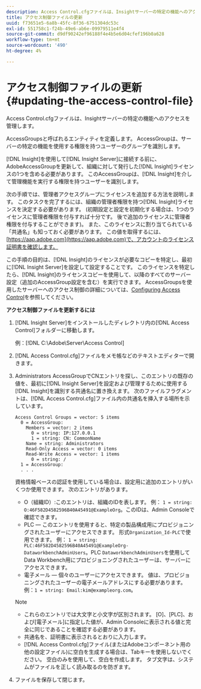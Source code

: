 ```yaml
---
description: Access Control.cfgファイルは、Insightサーバーの特定の機能へのアクセスを管理します。
title: アクセス制御ファイルの更新
uuid: f73651e5-6a8b-45fc-8f36-6751304dc53c
exl-id: 551758c1-f24b-49e6-ab6e-09979511e4f4
source-git-commit: d9df90242ef96188f4e4b5e6d04cfef196b0a628
workflow-type: tm+mt
source-wordcount: '490'
ht-degree: 4%

---
```


# アクセス制御ファイルの更新{#updating-the-access-control-file}

Access Control.cfgファイルは、Insightサーバーの特定の機能へのアクセスを管理します。

AccessGroupsと呼ばれるエンティティを定義します。 AccessGroupは、サーバーの特定の機能を使用する権限を持つユーザーのグループを識別します。

[!DNL Insight]を使用して[!DNL Insight Server]に接続する前に、AdobeAccessGroupを更新して、組織に対して発行した[!DNL Insight]ライセンスの1つを含める必要があります。 このAccessGroupは、[!DNL Insight]を介して管理機能を実行する権限を持つユーザーを識別します。

次の手順では、管理者アクセスグループにライセンスを追加する方法を説明します。 このタスクを完了するには、組織の管理者権限を持つ[!DNL Insight]ライセンスを決定する必要があります。 (初期設定と設定を初期化する場合は、1つのライセンスに管理者権限を付与すれば十分です。 後で追加のライセンスに管理者権限を付与することができます)。 また、このライセンスに割り当てられている「共通名」も知っておく必要があります。 この値を取得するには、[https://aap.adobe.com](https://aap.adobe.com)で、アカウントのライセンス証明書を確認します。

この手順の目的は、[!DNL Insight]のライセンスが必要なコピーを特定し、最初に[!DNL Insight Server]を設定して設定することです。 このライセンスを特定したら、[!DNL Insight]のライセンスコピーを使用して、以降のすべてのサーバー設定（追加のAccessGroup設定を含む）を実行できます。 AccessGroupsを使用したサーバーへのアクセス制御の詳細については、[Configuring Access Control](../../../../home/c-inst-svr/c-admin-inst-svr/c-config-acs-ctrl/c-config-acs-ctrl.md#concept-ac385e870dbe4b57a72bf7266b60f93d)を参照してください。

**アクセス制御ファイルを更新するには**

1. [!DNL Insight Server]をインストールしたディレクトリ内の[!DNL Access Control]フォルダーに移動します。

   例：[!DNL C:\Adobe\Server\Access Control]

1. [!DNL Access Control.cfg]ファイルをメモ帳などのテキストエディターで開きます。
1. Administrators AccessGroupでCNエントリを探し、このエントリの既存の値を、最初に[!DNL Insight Server]を設定および管理するために使用する[!DNL Insight]を識別する共通名に置き換えます。 次のファイルフラグメントは、[!DNL Access Control.cfg]ファイル内の共通名を挿入する場所を示しています。

   ```
   Access Control Groups = vector: 5 items 
     0 = AccessGroup: 
       Members = vector: 2 items 
         0 = string: IP:127.0.0.1 
         1 = string: CN: CommonName 
       Name = string: Administrators 
       Read-Only Access = vector: 0 items 
       Read-Write Access = vector: 1 items 
         0 = string: / 
     1 = AccessGroup: 
     . . . 
   ```

   資格情報ベースの認証を使用している場合は、設定用に追加のエントリがいくつか使用できます。 次のエントリがあります。

   * O（組織ID）:このエントリは、組織のIDを表します。 例： `1 = string: O:46F582D4582596B40A45491@ExampleOrg`。このIDは、Admin Consoleで確認できます。
   * PLC — このエントリを使用すると、特定の製品構成用にプロビジョニングされたユーザーにアクセスできます。 形式`Organization_Id-PLC`で使用できます。 例： `1 = string: PLC:46F582D4582596B40A45491@ExampleOrg-DataworkbenchAdminUsers`。PLC `DataworkbenchAdminUsers`を使用してData Workbench用にプロビジョニングされたユーザーは、サーバーにアクセスできます。
   * 電子メール — 個々のユーザーにアクセスできます。 値は、プロビジョニングされたユーザーの電子メールアドレスにする必要があります。 例：`1 = string: Email:kim@exampleorg.com`。

   >[!NOTE]
   >
   >
   >    
   >    
   >    * これらのエントリでは大文字と小文字が区別されます。 [O]、[PLC]、および[電子メール]に指定した値が、Admin Consoleに表示される値と完全に同じであることを確認する必要があります。
   >    * 共通名を、証明書に表示されるとおりに入力します。
   >    * [!DNL Access Control.cfg]ファイル(またはAdobeコンポーネント用の他の設定ファイル)に空白を生成する場合は、Tabキーを使用しないでください。 空白のみを使用して、空白を作成します。 タブ文字は、システムがファイルを正しく読み取るのを防ぎます。


1. ファイルを保存して閉じます。
